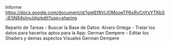 

Informe
	https://docs.google.com/document/d/1ggtEf8VLIOMooeTP6xRvCnYxYTKbS-lE5N84sIoyJdg/edit?usp=sharing
	

Reparto de Tareas
	- Buscar la Base de Datos:								Alvaro Ortega
	- Tratar los datos para hacerlos aptos para la App:		German Dempere
	- Editar los Shaders y demas aspectos Visuales			German Dempere
